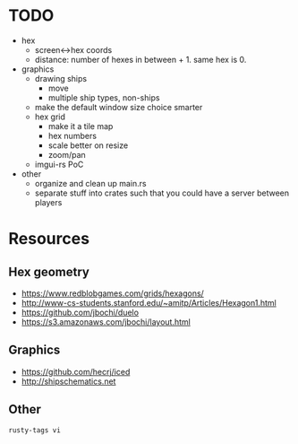 # TODO

- hex
  - screen<->hex coords
  - distance: number of hexes in between + 1. same hex is 0.
- graphics
  - drawing ships
    - move
    - multiple ship types, non-ships
  - make the default window size choice smarter
  - hex grid
    - make it a tile map
    - hex numbers
    - scale better on resize
    - zoom/pan
  - imgui-rs PoC
- other
  - organize and clean up main.rs
  - separate stuff into crates such that you could have a server between players

# Resources

## Hex geometry

- https://www.redblobgames.com/grids/hexagons/
- http://www-cs-students.stanford.edu/~amitp/Articles/Hexagon1.html
- https://github.com/jbochi/duelo
- https://s3.amazonaws.com/jbochi/layout.html

## Graphics

- https://github.com/hecrj/iced
- http://shipschematics.net

## Other

`rusty-tags vi`
